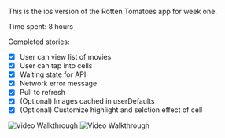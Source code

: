 This is the ios version of the Rotten Tomatoes app for week one.

Time spent: 8 hours

Completed stories:
* [x] User can view list of movies
* [x] User can tap into cells
* [x] Waiting state for API
* [x] Network error message
* [x] Pull to refresh
* [x] (Optional) Images cached in userDefaults
* [x] (Optional) Customize highlight and selction effect of cell

![Video Walkthrough](success.gif)
![Video Walkthrough](error.gif)
